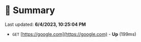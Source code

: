 # 📖 Summary
Last updated: **6/4/2023, 10:25:04 PM**

- `GET` [https://google.com](https://google.com) - **Up** (199ms)
